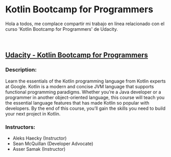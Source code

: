 # Kotlin Bootcamp for Programmers

Hola a todos, me complace compartir mi trabajo en línea relacionado con el curso 'Kotlin Bootcamp for Programmers' de Udacity.

<br>

## [Udacity - Kotlin Bootcamp for Programmers](https://www.udacity.com/course/kotlin-bootcamp-for-programmers--ud9011)

### Description:

Learn the essentials of the Kotlin programming language from Kotlin experts at Google.
Kotlin is a modern and concise JVM language that supports functional programming paradigms.
Whether you’re a Java developer or a programmer in another object-oriented language, this course will teach you
the essential language features that has made Kotlin so popular with developers. By the end of this course,
you’ll gain the skills you need to build your next project in Kotlin.

### Instructors:
* Aleks Haecky (Instructor)
* Sean McQuillan (Developer Advocate)
* Asser Samak (Instructor)
